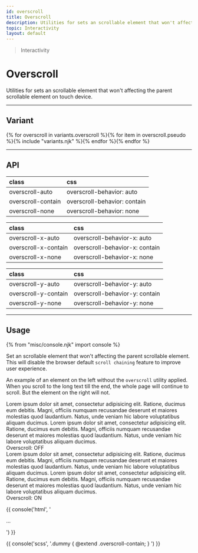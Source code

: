 ```yaml
---
id: overscroll
title: Overscroll
description: Utilities for sets an scrollable element that won't affecting the parent scrollable element on touch device.
topic: Interactivity
layout: default
---
```


> Interactivity

# Overscroll

Utilities for sets an scrollable element that won't affecting the parent scrollable element on touch device.

---

## Variant

<div class="flex flex-gap-2 flex-wrap justify-start items-center">{% for overscroll in variants.overscroll %}{% for item in overscroll.pseudo %}{% include "variants.njk" %}{% endfor %}{% endfor %}</div>

---

## API

| <span class="padding-x-3 padding-y-1 text-white bg-shade-granite-5 font-semibold curve-border-md">class</span> | <span class="padding-x-3 padding-y-1 text-white bg-shade-granite-5 font-semibold curve-border-md">css</span> |
|:--|:--|
| overscroll-auto | overscroll-behavior: auto |
| overscroll-contain | overscroll-behavior: contain |
| overscroll-none | overscroll-behavior: none |

| <span class="padding-x-3 padding-y-1 text-white bg-shade-granite-5 font-semibold curve-border-md">class</span> | <span class="padding-x-3 padding-y-1 text-white bg-shade-granite-5 font-semibold curve-border-md">css</span> |
|:--|:--|
| overscroll-x-auto | overscroll-behavior-x: auto |
| overscroll-x-contain | overscroll-behavior-x: contain |
| overscroll-x-none | overscroll-behavior-x: none |

| <span class="padding-x-3 padding-y-1 text-white bg-shade-granite-5 font-semibold curve-border-md">class</span> | <span class="padding-x-3 padding-y-1 text-white bg-shade-granite-5 font-semibold curve-border-md">css</span> |
|:--|:--|
| overscroll-y-auto | overscroll-behavior-y: auto |
| overscroll-y-contain | overscroll-behavior-y: contain |
| overscroll-y-none | overscroll-behavior-y: none |

---

## Usage

{% from "misc/console.njk" import console %}

Set an scrollable element that won't affecting the parent scrollable element. This will disable the browser default `scroll chaining` feature to improve user experience.

An example of an element on the left without the `overscroll` utility applied. When you scroll to the long text till the end, the whole page will continue to scroll. But the element on the right will not.

<div class="padding-x-4 margin-t-2 margin-b-6 margin-x-auto (xs)max-width-full (sm)max-width-lg (md)max-width-lg (lg)max-width-lg height-64">
  <div class="flex">
    <div class="margin-4">
      <div class="width-32 height-56 text-shade-granite-5 bg-tint-granite-5 overflow-y-scroll">
        Lorem ipsum dolor sit amet, consectetur adipisicing elit. Ratione, ducimus eum debitis. Magni, officiis numquam recusandae deserunt et maiores molestias quod laudantium. Natus, unde veniam hic labore voluptatibus aliquam ducimus. Lorem ipsum dolor sit amet, consectetur adipisicing elit. Ratione, ducimus eum debitis. Magni, officiis numquam recusandae deserunt et maiores molestias quod laudantium. Natus, unde veniam hic labore voluptatibus aliquam ducimus.
      </div>
      <div class="padding-t-2 text-sm text-center">
        Overscroll: OFF
      </div>
    </div>
    <div class="margin-4">
      <div class="width-32 height-56 text-shade-granite-5 bg-tint-granite-5 overscroll-contain overflow-y-scroll curve-border">
        Lorem ipsum dolor sit amet, consectetur adipisicing elit. Ratione, ducimus eum debitis. Magni, officiis numquam recusandae deserunt et maiores molestias quod laudantium. Natus, unde veniam hic labore voluptatibus aliquam ducimus. Lorem ipsum dolor sit amet, consectetur adipisicing elit. Ratione, ducimus eum debitis. Magni, officiis numquam recusandae deserunt et maiores molestias quod laudantium. Natus, unde veniam hic labore voluptatibus aliquam ducimus.
      </div>
      <div class="padding-t-2 text-sm text-center">
        Overscroll: ON
      </div>
    </div>
  </div>
</div>

{{ console('html',
'<div class="overscroll-contain">
    ...
  </div>
') }}

{{ console('scss',
'.dummy {
    @extend
      .overscroll-contain;
}
') }}

